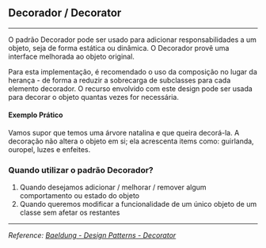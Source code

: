 ## Decorador  / Decorator

---
O padrão Decorador pode ser usado para adicionar responsabilidades a um objeto, seja de forma estática ou dinâmica.
O Decorador provê uma interface melhorada ao objeto original.

Para esta implementação, é recomendado o uso da composição no lugar da herança - de forma a reduzir a sobrecarga de subclasses para cada elemento decorador. O recurso envolvido com este design pode ser usada para decorar o objeto quantas vezes for necessária.

#### Exemplo Prático

Vamos supor que temos uma árvore natalina e que queira decorá-la. A decoração não altera o objeto em si; ela acrescenta items como: guirlanda, ouropel, luzes e enfeites.

### Quando utilizar o padrão Decorador?

1. Quando desejamos adicionar / melhorar / remover algum comportamento ou estado do objeto
2. Quando queremos modificar a funcionalidade de um único objeto de um classe sem afetar os restantes

---

_*Reference*: [Baeldung - Design Patterns - Decorator](https://www.baeldung.com/java-decorator-pattern)_